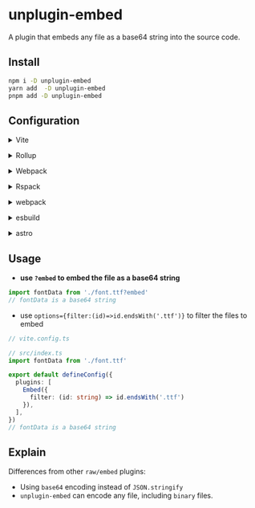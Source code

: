 # unplugin-embed

A plugin that embeds any file as a base64 string into the source code.

## Install

```bash
npm i -D unplugin-embed
yarn add  -D unplugin-embed
pnpm add -D unplugin-embed
```

## Configuration

<details>
<summary>Vite</summary><br>

```ts
// vite.config.ts
import Embed from 'unplugin-embed/vite'

export default defineConfig({
  plugins: [
    Embed(),
  ],
})
```

<br></details>

<details>
<summary>Rollup </summary><br>

```ts
// rollup.config.js
import Embed from 'unplugin-embed/rollup'

export default {
  plugins: [
    Embed(),
  ],
}
```

<br></details>

<details>
<summary>Webpack</summary><br>

```ts
// webpack.config.js
module.exports = {
  /* ... */
  plugins: [
    require('unplugin-embed/webpack').default(),
  ],
}
```

<br></details>

<details>
<summary>Rspack </summary><br>

```ts
// rspack.config.js
module.exports = {
  /* ... */
  plugins: [
    require('unplugin-embed/rspack').default(),
  ],
}
```

<br></details>

<details>
<summary>webpack</summary><br>

```ts
// vue.config.js
module.exports = {
  /* ... */
  plugins: [
    require('unplugin-embed/webpack').default(),
  ],
}
```

You can also rename the Vue configuration file to `vue.config.mjs` and use static import syntax (you should use latest `@vue/cli-service ^5.0.8`):

```ts
// vue.config.mjs
import Embed from 'unplugin-embed/webpack'

export default {
  configureWebpack: {
    plugins: [
      Embed(),
    ],
  },
}
```

<br></details>

<details>
<summary>esbuild</summary><br>

```ts
// esbuild.config.js
import { build } from 'esbuild'
import Embed from 'unplugin-embed/esbuild'

build({
  /* ... */
  plugins: [
    Embed(),
  ],
})
```

<br></details>
<details>

<summary>astro</summary><br>

```ts
// astro.config.mjs
import Embed from 'unplugin-embed/astro'

export default defineConfig({
  integrations: [
    Embed()
  ],
})
```

<br></details>

## Usage

- **use `?embed` to embed the file as a base64 string**

```ts
import fontData from './font.ttf?embed'
// fontData is a base64 string
```

- use `options={filter:(id)=>id.endsWith('.ttf')}` to filter the files to embed

```ts
// vite.config.ts

// src/index.ts
import fontData from './font.ttf'

export default defineConfig({
  plugins: [
    Embed({
      filter: (id: string) => id.endsWith('.ttf')
    }),
  ],
})
// fontData is a base64 string
```
## Explain

Differences from other `raw/embed` plugins:

- Using `base64` encoding instead of `JSON.stringify`
- `unplugin-embed` can encode any file, including `binary` files.
